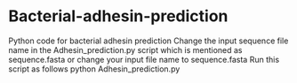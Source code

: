 # Bacterial-adhesin-prediction
Python code for bacterial adhesin prediction
Change the input sequence file name in the Adhesin_prediction.py script which is mentioned as sequence.fasta or change your input file name to sequence.fasta
Run this script as follows
python Adhesin_prediction.py
